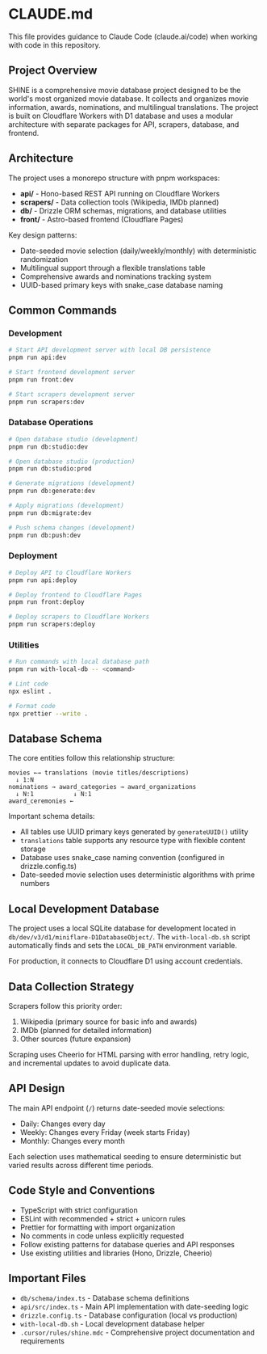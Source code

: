 # CLAUDE.md

This file provides guidance to Claude Code (claude.ai/code) when working with code in this repository.

## Project Overview

SHINE is a comprehensive movie database project designed to be the world's most organized movie database. It collects and organizes movie information, awards, nominations, and multilingual translations. The project is built on Cloudflare Workers with D1 database and uses a modular architecture with separate packages for API, scrapers, database, and frontend.

## Architecture

The project uses a monorepo structure with pnpm workspaces:

- **api/** - Hono-based REST API running on Cloudflare Workers
- **scrapers/** - Data collection tools (Wikipedia, IMDb planned) 
- **db/** - Drizzle ORM schemas, migrations, and database utilities
- **front/** - Astro-based frontend (Cloudflare Pages)

Key design patterns:
- Date-seeded movie selection (daily/weekly/monthly) with deterministic randomization
- Multilingual support through a flexible translations table
- Comprehensive awards and nominations tracking system
- UUID-based primary keys with snake_case database naming

## Common Commands

### Development
```bash
# Start API development server with local DB persistence
pnpm run api:dev

# Start frontend development server  
pnpm run front:dev

# Start scrapers development server
pnpm run scrapers:dev
```

### Database Operations
```bash
# Open database studio (development)
pnpm run db:studio:dev

# Open database studio (production)
pnpm run db:studio:prod

# Generate migrations (development)
pnpm run db:generate:dev

# Apply migrations (development)
pnpm run db:migrate:dev

# Push schema changes (development)
pnpm run db:push:dev
```

### Deployment
```bash
# Deploy API to Cloudflare Workers
pnpm run api:deploy

# Deploy frontend to Cloudflare Pages
pnpm run front:deploy

# Deploy scrapers to Cloudflare Workers
pnpm run scrapers:deploy
```

### Utilities
```bash
# Run commands with local database path
pnpm run with-local-db -- <command>

# Lint code
npx eslint .

# Format code  
npx prettier --write .
```

## Database Schema

The core entities follow this relationship structure:

```
movies ←→ translations (movie titles/descriptions)
  ↓ 1:N
nominations → award_categories → award_organizations
  ↓ N:1           ↓ N:1
award_ceremonies ←
```

Important schema details:
- All tables use UUID primary keys generated by `generateUUID()` utility
- `translations` table supports any resource type with flexible content storage
- Database uses snake_case naming convention (configured in drizzle.config.ts)
- Date-seeded movie selection uses deterministic algorithms with prime numbers

## Local Development Database

The project uses a local SQLite database for development located in `db/dev/v3/d1/miniflare-D1DatabaseObject/`. The `with-local-db.sh` script automatically finds and sets the `LOCAL_DB_PATH` environment variable.

For production, it connects to Cloudflare D1 using account credentials.

## Data Collection Strategy

Scrapers follow this priority order:
1. Wikipedia (primary source for basic info and awards)
2. IMDb (planned for detailed information)  
3. Other sources (future expansion)

Scraping uses Cheerio for HTML parsing with error handling, retry logic, and incremental updates to avoid duplicate data.

## API Design

The main API endpoint (`/`) returns date-seeded movie selections:
- Daily: Changes every day
- Weekly: Changes every Friday (week starts Friday)
- Monthly: Changes every month

Each selection uses mathematical seeding to ensure deterministic but varied results across different time periods.

## Code Style and Conventions

- TypeScript with strict configuration
- ESLint with recommended + strict + unicorn rules
- Prettier for formatting with import organization
- No comments in code unless explicitly requested
- Follow existing patterns for database queries and API responses
- Use existing utilities and libraries (Hono, Drizzle, Cheerio)

## Important Files

- `db/schema/index.ts` - Database schema definitions
- `api/src/index.ts` - Main API implementation with date-seeding logic
- `drizzle.config.ts` - Database configuration (local vs production)
- `with-local-db.sh` - Local development database helper
- `.cursor/rules/shine.mdc` - Comprehensive project documentation and requirements